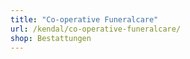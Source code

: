 ```yaml
---
title: "Co-operative Funeralcare"
url: /kendal/co-operative-funeralcare/
shop: Bestattungen
---
```

